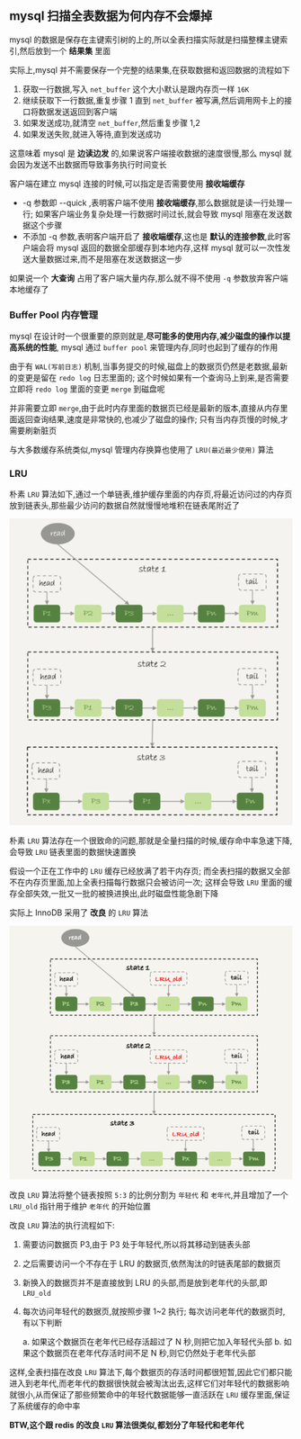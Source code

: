 ## mysql 扫描全表数据为何内存不会爆掉

mysql 的数据是保存在主键索引树的上的,所以全表扫描实际就是扫描整棵主键索引,然后放到一个 **结果集** 里面

实际上,mysql 并不需要保存一个完整的结果集,在获取数据和返回数据的流程如下

1. 获取一行数据,写入 `net_buffer` 这个大小默认是跟内存页一样 `16K`
2. 继续获取下一行数据,重复步骤 1 直到 `net_buffer` 被写满,然后调用网卡上的接口将数据发送返回到客户端
3. 如果发送成功,就清空 `net_buffer`,然后重复步骤 1,2
4. 如果发送失败,就进入等待,直到发送成功

这意味着 mysql 是 **边读边发** 的,如果说客户端接收数据的速度很慢,那么 mysql 就会因为发送不出数据而导致事务执行时间变长

客户端在建立 mysql 连接的时候,可以指定是否需要使用 **接收端缓存**

* -q 参数即 --quick ,表明客户端不使用 **接收端缓存**,那么数据就是读一行处理一行; 如果客户端业务复杂处理一行数据时间过长,就会导致 mysql 阻塞在发送数据这个步骤
* 不添加 -q 参数,表明客户端开启了 **接收端缓存**,这也是 **默认的连接参数**,此时客户端会将 mysql 返回的数据全部缓存到本地内存,这样 mysql 就可以一次性发送大量数据过来,而不是阻塞在发送数据这一步

如果说一个 **大查询** 占用了客户端大量内存,那么就不得不使用 `-q` 参数放弃客户端本地缓存了

### Buffer Pool 内存管理

mysql 在设计时一个很重要的原则就是,**尽可能多的使用内存,减少磁盘的操作以提高系统的性能**, mysql 通过 `buffer pool` 来管理内存,同时也起到了缓存的作用

由于有 `WAL(写前日志)` 机制,当事务提交的时候,磁盘上的数据页仍然是老数据,最新的变更是留在 `redo log` 日志里面的; 这个时候如果有一个查询马上到来,是否需要立即将 `redo log` 里面的变更 `merge` 到磁盘呢

并非需要立即 `merge`,由于此时内存里面的数据页已经是最新的版本,直接从内存里面返回查询结果,速度是非常快的,也减少了磁盘的操作; 只有当内存页慢的时候,才需要刷新脏页

与大多数缓存系统类似,mysql 管理内存换算也使用了 `LRU(最近最少使用)` 算法

### LRU

朴素 `LRU` 算法如下,通过一个单链表,维护缓存里面的内存页,将最近访问过的内存页放到链表头,那些最少访问的数据自然就慢慢地堆积在链表尾附近了

![](./pic/Snipaste_2023-05-19_13-49-51.png)

朴素 `LRU` 算法存在一个很致命的问题,那就是全量扫描的时候,缓存命中率急速下降,会导致 `LRU` 链表里面的数据快速置换

假设一个正在工作中的 `LRU` 缓存已经放满了若干内存页; 而全表扫描的数据又全部不在内存页里面,加上全表扫描每行数据只会被访问一次; 这样会导致 `LRU` 里面的缓存全部失效,一批又一批的被换进换出,此时磁盘性能急剧下降

实际上 InnoDB 采用了 **改良** 的 `LRU` 算法

![](./pic/Snipaste_2023-05-19_13-53-41.png)

改良 `LRU` 算法将整个链表按照 `5:3` 的比例分割为 `年轻代` 和 `老年代`,并且增加了一个 `LRU_old` 指针用于维护 `老年代` 的开始位置

改良 `LRU` 算法的执行流程如下:

1. 需要访问数据页 P3,由于 P3 处于年轻代,所以将其移动到链表头部
2. 之后需要访问一个不存在于 LRU 的数据页,依然淘汰的时链表尾部的数据页
3. 新换入的数据页并不是直接放到 LRU 的头部,而是放到老年代的头部,即 `LRU_old`
4. 每次访问年轻代的数据页,就按照步骤 1~2 执行; 每次访问老年代的数据页时,有以下判断

    a. 如果这个数据页在老年代已经存活超过了 N 秒,则把它加入年轻代头部
    b. 如果这个数据页在老年代存活时间不足 N 秒,则它仍然处于老年代头部

这样,全表扫描在改良 `LRU` 算法下,每个数据页的存活时间都很短暂,因此它们都只能进入到老年代,而老年代的数据很快就会被淘汰出去,这样它们对年轻代的数据影响就很小,从而保证了那些频繁命中的年轻代数据能够一直活跃在 `LRU` 缓存里面,保证了系统缓存的命中率

**BTW,这个跟 redis 的改良 `LRU` 算法很类似,都划分了年轻代和老年代**